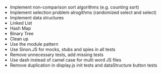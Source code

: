 - Implement non-comparison sort algorithms (e.g. counting sort)
- Implement selection problem alrogithms (randomized select and select)
- Implement data structures
 - Linked List
 - Hash Map
 - Binary Tree
- Clean up
 - Use the module pattern
 - Use Sinon.JS for mocks, stubs and spies in all tests
 - Remove unnecessary tests, add missing tests
 - Use dash instead of camel case for multi word JS files
 - Remove duplication in display.js init tests and dataStructure
   button tests
